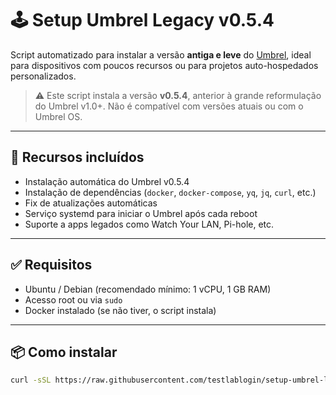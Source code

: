 # 🕹️ Setup Umbrel Legacy v0.5.4

Script automatizado para instalar a versão **antiga e leve** do [Umbrel](https://getumbrel.com), ideal para dispositivos com poucos recursos ou para projetos auto-hospedados personalizados.

> ⚠️ Este script instala a versão **v0.5.4**, anterior à grande reformulação do Umbrel v1.0+. Não é compatível com versões atuais ou com o Umbrel OS.

---

## 🚀 Recursos incluídos

- Instalação automática do Umbrel v0.5.4
- Instalação de dependências (`docker`, `docker-compose`, `yq`, `jq`, `curl`, etc.)
- Fix de atualizações automáticas
- Serviço systemd para iniciar o Umbrel após cada reboot
- Suporte a apps legados como Watch Your LAN, Pi-hole, etc.

---

## ✅ Requisitos

- Ubuntu / Debian (recomendado mínimo: 1 vCPU, 1 GB RAM)
- Acesso root ou via `sudo`
- Docker instalado (se não tiver, o script instala)

---

## 📦 Como instalar

```bash
curl -sSL https://raw.githubusercontent.com/testlablogin/setup-umbrel-legacy.sh/main/setup-umbrel-legacy.sh | bash

